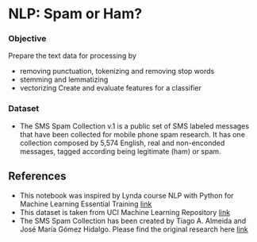 # NLP: Spam or Ham?
### Objective
Prepare the text data for processing by
* removing punctuation, tokenizing and removing stop words
* stemming and lemmatizing
* vectorizing
Create and evaluate features for a classifier

### Dataset
* The SMS Spam Collection v.1 is a public set of SMS labeled messages that have been collected for mobile phone spam research. It has one collection composed by 5,574 English, real and non-enconded messages, tagged according being legitimate (ham) or spam.

## References
* This notebook was inspired by Lynda course NLP with Python for Machine Learning Essential Training  [link](https://www.lynda.com/Python-tutorials/NLP-Python-Machine-Learning-Essential-Training/622075-2.html)
* This dataset is taken from UCI Machine Learning Repository [link](https://archive.ics.uci.edu/ml/datasets/sms+spam+collection)
* The SMS Spam Collection has been created by Tiago A. Almeida and José María Gómez Hidalgo. Please find the original research here [link](http://www.dt.fee.unicamp.br/~tiago/smsspamcollection/)

